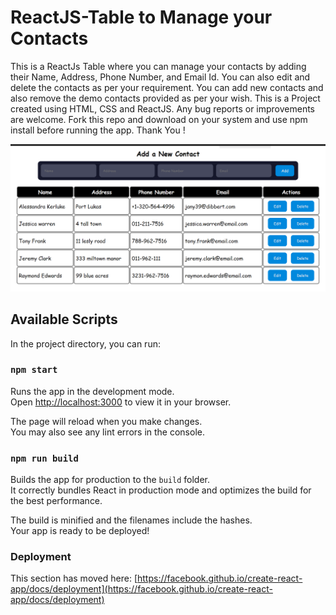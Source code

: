 # ReactJS-Table to Manage your Contacts
This is a ReactJs Table where you can manage your contacts by adding their Name, Address, Phone Number, and Email Id. You can also edit and delete the contacts as per your requirement. You can add new contacts and also remove the demo contacts provided as per your wish.
This is a Project created using HTML, CSS and ReactJS.
Any bug reports or improvements are welcome.
Fork this repo and download on your system and use npm install before running the app.
Thank You !

![Preview](https://github.com/Sanktrex99/ReactJS-Table/blob/master/Preview.png)

## Available Scripts

In the project directory, you can run:

### `npm start`

Runs the app in the development mode.\
Open [http://localhost:3000](http://localhost:3000) to view it in your browser.

The page will reload when you make changes.\
You may also see any lint errors in the console.

### `npm run build`

Builds the app for production to the `build` folder.\
It correctly bundles React in production mode and optimizes the build for the best performance.

The build is minified and the filenames include the hashes.\
Your app is ready to be deployed!

### Deployment

This section has moved here: [https://facebook.github.io/create-react-app/docs/deployment](https://facebook.github.io/create-react-app/docs/deployment)
